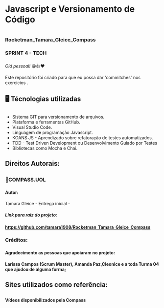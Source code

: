 # Javascript e Versionamento de Código <h1>

### Rocketman_Tamara_Gleice_Compass <h3>

### SPRINT 4 - TECH <h3>
*Olá pessoal!* 😁👍❤️

Este repositório foi criado para que eu possa  dar 'commitches' nos exercícios .

## 🖥️ Técnologias utilizadas <h2>
 * Sistema GIT para versionamento de arquivos.
 * Plataforma e ferramentas GitHub.
 * Visual Studio Code.
 * Linguagem de programação Javascript.
 * KOANS JS - Aprendizado sobre refatoração de testes automatizados.
 * TDD - Test Driven Development ou Desenvolvimento Guiado por Testes
 * Bibliotecas como Mocha e Chai.

## Direitos Autorais: <h2>

### 🎯COMPASS.UOL <h3>

#### Autor: <h4>
Tamara Gleice - Entrega inicial - 
##### Link para raiz do projeto: <h5> 
**https://github.com/tamara1908/Rocketman_Tamara_Gleice_Compass**

### Créditos: <h3>

#### Agradecimento as pessoas que apoiaram no projeto: <h4>
 **Larissa Campos (Scrum Master), Amanda Paz,Cleonice e a toda Turma 04 que ajudou de alguma forma;**

## Sites utilizados como referência: <h2>

**Vídeos disponibilizados pela Compass**

